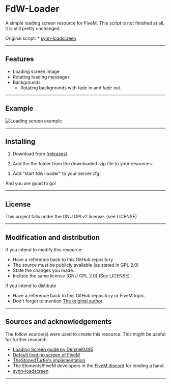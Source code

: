 # FdW-Loader

A simple loading screen resource for FiveM.
This script is not finished at all, it is still pretty unchanged.

Original script: * [synn-loadscreen](https://github.com/vecchiotom/synn-loadscreen)

<hr>

## Features

- Loading screen image
- Rotating loading messages
- Backgrounds
    - Rotating backgrounds with fade in and fade out.

<hr>

## Example

![Loading screen example]((https://i.imgur.com/sIvD7Mc.png) "Example of single progressbar")

<hr>

## Installing

1) Download from ([releases](https://github.com/finnderweise/fdw-loader/releases))

2) Add the the folder from the downloaded .zip file to your resources.

3) Add "start fdw-loader" to your server.cfg.

And you are good to go!

<hr>

## License

This project falls under the GNU GPLv2 license. (see LICENSE)

<hr>

## Modification and distribution

If you intend to modify this resource:
- Have a reference back to this GitHub repository
- The source must be publicly available (as stated in GPL 2.0)
- State the changes you made.
- Include the same license (GNU GPL 2.0) (See LICENSE)

If you intend to distibute
- Have a reference back to this GitHub repository or FiveM topic.
- Don't forget to mention [The original author](https://github.com/vecchiotom).

<hr>

## Sources and acknowledgements
The follow source(s) were used to create this resource. This might be useful for further research.

* [Loading Screen guide by Denziel0495](https://forum.fivem.net/t/how-to-custom-loading-screen-with-music/5746)
* [Default loading screen of FiveM](https://github.com/citizenfx/fivem/blob/fde2bb3120cb1bc7a3ecfc31c3ff103896bd0b12/ext/ui-build/data/loadscreen/code.js)
* [TheStonedTurtle's implementation](https://github.com/TheStonedTurtle/FiveM-PercentLoadScreen)
* The Elements/FiveM developers in the [FiveM discord](https://discord.gg/GtvkUsc) for lending a hand.
* [synn-loadscreen](https://github.com/vecchiotom/synn-loadscreen)

<hr>
